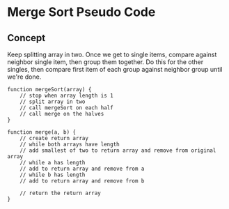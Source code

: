 # Merge Sort Pseudo Code

## Concept

Keep splitting array in two. Once we get to single items, compare against neighbor single item, then group them together. Do this for the other singles, then compare first item of each group against neighbor group until we're done. 

```
function mergeSort(array) {
    // stop when array length is 1
    // split array in two
    // call mergeSort on each half
    // call merge on the halves
}

function merge(a, b) {
    // create return array
    // while both arrays have length
    // add smallest of two to return array and remove from original array
    // while a has length
    // add to return array and remove from a
    // while b has length
    // add to return array and remove from b

    // return the return array
}
```
